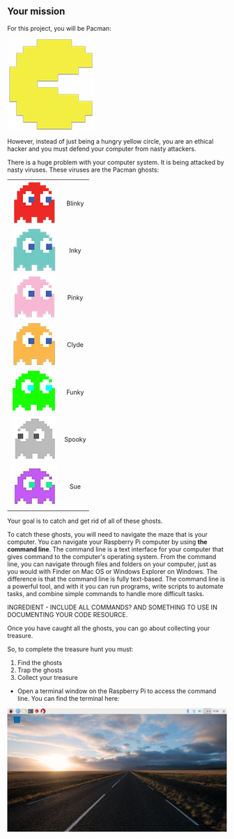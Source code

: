 ## Your mission

For this project, you will be Pacman:

![Pacman Image](images/pacmancharacter.png)

However, instead of just being a hungry yellow circle, you are an ethical hacker and you must defend your computer from nasty attackers.

There is a huge problem with your computer system. It is being attacked by nasty viruses. These viruses are the Pacman ghosts:

|                                              |                                              |
| :------------------------------------------: | :------------------------------------------: |
| ![Blinky Ghost](images/ghostblinky.png)      | Blinky                                       |
| ![Inky Ghost](images/ghostinky.png)          | Inky                                         |
| ![Pinky Ghost](images/ghostpinky.png)        | Pinky                                        |
| ![Clyde Ghost](images/ghostclyde.png)        | Clyde                                        |
| ![Funky Ghost](images/ghostfunky.png)        | Funky                                        |
| ![Spooky Ghost](images/ghostspooky.png)      | Spooky                                       |
| ![Sue Ghost](images/ghostsue.jpg)            | Sue                                          |

Your goal is to catch and get rid of all of these ghosts.

To catch these ghosts, you will need to navigate the maze that is your computer. You can navigate your Raspberry Pi computer by using **the command line**. The command line is a text interface for your computer that gives command to the computer's operating system. From the command line, you can navigate through files and folders on your computer, just as you would with Finder on Mac OS or Windows Explorer on Windows. The difference is that the command line is fully text-based. The command line is a powerful tool, and with it you can run programs, write scripts to automate tasks, and combine simple commands to handle more difficult tasks.

INGREDIENT - INCLUDE ALL COMMANDS? AND SOMETHING TO USE IN DOCUMENTING YOUR CODE RESOURCE.

Once you have caught all the ghosts, you can go about collecting your treasure.

So, to complete the treasure hunt you must:

1. Find the ghosts
2. Trap the ghosts
3. Collect your treasure


+ Open a terminal window on the Raspberry Pi to access the command line. You can find the terminal here:

![Find Terminal](images/findterminal.png)
